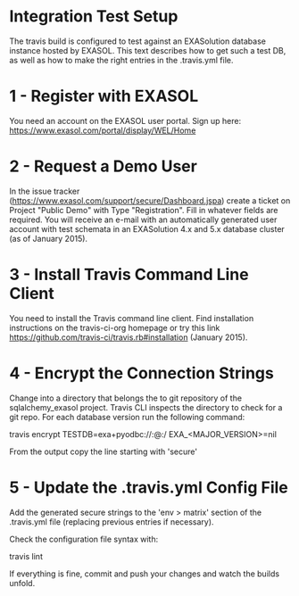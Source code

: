 # Integration Test Setup

The travis build is configured to test against an EXASolution database instance hosted by EXASOL. This text describes how to get such a test DB, as well as how to make the right entries in the .travis.yml file.

# 1 - Register with EXASOL

You need an account on the EXASOL user portal. Sign up here: https://www.exasol.com/portal/display/WEL/Home

# 2 - Request a Demo User

In the issue tracker (https://www.exasol.com/support/secure/Dashboard.jspa) create a ticket on Project "Public Demo" with Type "Registration". Fill in whatever fields are required. You will receive an e-mail with an automatically generated user account with test schemata in an EXASolution 4.x and 5.x database cluster (as of January 2015). 

# 3 - Install Travis Command Line Client

You need to install the Travis command line client. Find installation instructions on the travis-ci-org homepage or try this link https://github.com/travis-ci/travis.rb#installation (January 2015).

# 4 - Encrypt the Connection Strings

Change into a directory that belongs the to git repository of the sqlalchemy_exasol project. Travis CLI inspects the directory to check for a git repo. For each database version run the following command:

  travis encrypt TESTDB=exa+pyodbc://<USER>:<PASSWORD>@<IP-RANGE>:<PORT>/<USER> EXA_<MAJOR_VERSION>=nil

From the output copy the line starting with 'secure'

# 5 - Update the .travis.yml Config File

Add the generated secure strings to the 'env > matrix' section of the .travis.yml file (replacing previous entries if necessary).

Check the configuration file syntax with:

  travis lint

If everything is fine, commit and push your changes and watch the builds unfold.

